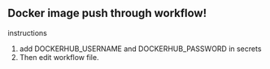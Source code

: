 ## Docker image push through workflow!

instructions
1. add DOCKERHUB_USERNAME and DOCKERHUB_PASSWORD in secrets
2. Then edit workflow file.